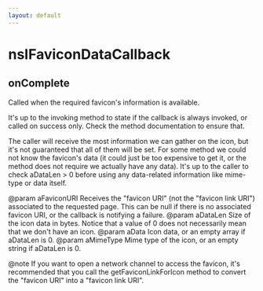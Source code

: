 ```yaml
---
layout: default
---
```


# nsIFaviconDataCallback #

## onComplete ##

Called when the required favicon's information is available.

It's up to the invoking method to state if the callback is always invoked,
or called on success only.  Check the method documentation to ensure that.

The caller will receive the most information we can gather on the icon,
but it's not guaranteed that all of them will be set.  For some method
we could not know the favicon's data (it could just be too expensive to
get it, or the method does not require we actually have any data).
It's up to the caller to check aDataLen > 0 before using any data-related
information like mime-type or data itself.

@param aFaviconURI
       Receives the "favicon URI" (not the "favicon link URI") associated
       to the requested page.  This can be null if there is no associated
       favicon URI, or the callback is notifying a failure.
@param aDataLen
       Size of the icon data in bytes.  Notice that a value of 0 does not
       necessarily mean that we don't have an icon.
@param aData
       Icon data, or an empty array if aDataLen is 0.
@param aMimeType
       Mime type of the icon, or an empty string if aDataLen is 0.

@note If you want to open a network channel to access the favicon, it's
      recommended that you call the getFaviconLinkForIcon method to convert
      the "favicon URI" into a "favicon link URI".


